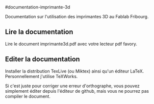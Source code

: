 #documentation-imprimante-3d

Documentation sur l'utilisation des imprimantes 3D au Fablab Fribourg.

## Lire la documentation

Lire le document imprimante3d.pdf avec votre lecteur pdf favory.


## Editer la documentation

Installer la distribution TexLive (ou Miktex) ainsi qu'un éditeur LaTeX. Personnellement j'utilise TeXWorks. 

Si c'est juste pour corriger une erreur d'orthographe, vous pouvez simplement éditer depuis l'éditeur de github, mais vous ne pourrez pas compiler le document.
